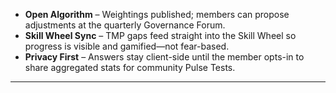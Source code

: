 - **Open Algorithm** – Weightings published; members can propose adjustments at the quarterly Governance Forum.  
- **Skill Wheel Sync** – TMP gaps feed straight into the Skill Wheel so progress is visible and gamified—not fear-based.  
- **Privacy First** – Answers stay client-side until the member opts-in to share aggregated stats for community Pulse Tests.  
---